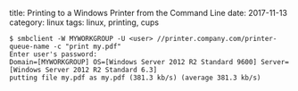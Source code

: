 title: Printing to a Windows Printer from the Command Line
date: 2017-11-13
category: linux
tags: linux, printing, cups

```
$ smbclient -W MYWORKGROUP -U <user> //printer.company.com/printer-queue-name -c "print my.pdf"
Enter user's password: 
Domain=[MYWORKGROUP] OS=[Windows Server 2012 R2 Standard 9600] Server=[Windows Server 2012 R2 Standard 6.3]
putting file my.pdf as my.pdf (381.3 kb/s) (average 381.3 kb/s)
```


